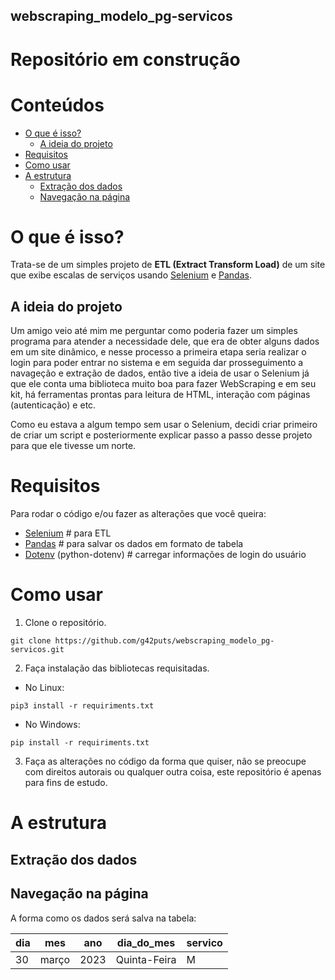 ## webscraping_modelo_pg-servicos

# Repositório em construção

# Conteúdos
  * [O que é isso?](#o-que-e-isso)
    * [A ideia do projeto](#a-ideia-do-projeto)
  * [Requisitos](#requisitos)
  * [Como usar](#como-usar)
  * [A estrutura](#a-estrutura)
    * [Extração dos dados](#extração-dos-dados)
    * [Navegação na página](#navegação-na-pagina)


# O que é isso?

Trata-se de um simples projeto de **ETL (Extract Transform Load)** de um site que exibe escalas de serviços usando [Selenium](https://www.selenium.dev/) e [Pandas](https://www.python.org/).

  ## A ideia do projeto
Um amigo veio até mim me perguntar como poderia fazer um simples programa para atender a necessidade dele, que era de obter alguns dados em um site dinâmico, e nesse processo a primeira etapa seria realizar o login para poder entrar no sistema e em seguida dar prosseguimento a navageção e extração de dados, então tive a ideia de usar o Selenium já que ele conta uma biblioteca muito boa para fazer WebScraping e em seu kit, há ferramentas prontas para leitura de HTML, interação com páginas (autenticação) e etc.

Como eu estava a algum tempo sem usar o Selenium, decidi criar primeiro de criar um script e posteriormente explicar passo a passo desse projeto para que ele tivesse um norte.

# Requisitos

Para rodar o código e/ou fazer as alterações que você queira:

- [Selenium](https://www.selenium.dev/) # para ETL
- [Pandas](https://www.python.org/) # para salvar os dados em formato de tabela
- [Dotenv](https://pandas.pydata.org/) (python-dotenv) # carregar informações de login do usuário

# Como usar

1. Clone o repositório.

```terminal
git clone https://github.com/g42puts/webscraping_modelo_pg-servicos.git
```

2. Faça instalação das bibliotecas requisitadas.

- No Linux:

```terminal
pip3 install -r requiriments.txt
```

- No Windows:

```terminal
pip install -r requiriments.txt
```

3. Faça as alterações no código da forma que quiser, não se preocupe com direitos autorais ou qualquer outra coisa, este repositório é apenas para fins de estudo.

# A estrutura

## Extração dos dados



## Navegação na página

A forma como os dados será salva na tabela:

| dia | mes | ano | dia_do_mes | servico |
|-----|-----|-----|------------|---------|
|30|março|2023|Quinta-Feira|M|
